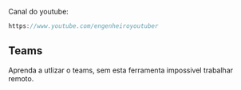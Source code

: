 Canal do youtube:

```js
https://www.youtube.com/engenheiroyoutuber
```

## Teams

Aprenda a utlizar o teams, sem esta ferramenta impossivel trabalhar remoto.